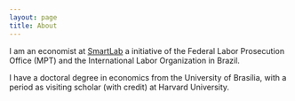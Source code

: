 ```yaml
---
layout: page
title: About
---
```


I am an economist at [SmartLab](http://smartlabbr.org/) a initiative of the Federal Labor Prosecution Office (MPT) and the International Labor Organization in Brazil.

I have a doctoral degree in economics from the University of Brasília, with a period as visiting scholar (with credit) at Harvard University.
